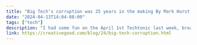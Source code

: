 ```yaml
---
title: "Big Tech’s corruption was 25 years in the making By Mark Hurst • April 11, 2024"
date: "2024-04-13T14:04-08:00"
tags: ["tech"]
description: "I had some fun on the April 1st Techtonic last week, broadcasting an hour of tech news from 1999. The episode page is here; click “Pop-up player” to listen."
link: https://creativegood.com/blog/24/big-tech-corruption.html
---
```


